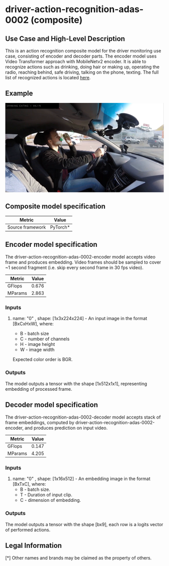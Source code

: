 # driver-action-recognition-adas-0002 (composite)

## Use Case and High-Level Description

This is an action recognition composite model for the driver monitoring use case, consisting of encoder and decoder parts. The encoder model uses Video Transformer approach with MobileNetv2 encoder. It is able to recognize actions such as drinking, doing hair or making up, operating the radio, reaching behind, safe driving, talking on the phone, texting. The full list of recognized actions is located <a href="https://github.com/openvinotoolkit/open_model_zoo/blob/develop/demos/python_demos/action_recognition/driver_actions.txt">here</a>.

## Example

![](./action-recognition-kelly.png)

## Composite model specification

| Metric                          | Value                                     |
|---------------------------------|-------------------------------------------|
| Source framework                | PyTorch*                                  |


## Encoder model specification

The driver-action-recognition-adas-0002-encoder model accepts video frame and produces embedding.
Video frames should be sampled to cover ~1 second fragment (i.e. skip every second frame in 30 fps video).

| Metric                          | Value                                     |
|---------------------------------|-------------------------------------------|
| GFlops                          | 0.676                                     |
| MParams                         | 2.863                                     |


### Inputs

1. name: "0" , shape: [1x3x224x224] - An input image in the format [BxCxHxW],
   where:
    - B - batch size
    - C - number of channels
    - H - image height
    - W - image width

   Expected color order is BGR.

### Outputs

The model outputs a tensor with the shape [1x512x1x1], representing embedding of processed frame.


## Decoder model specification

The driver-action-recognition-adas-0002-decoder model accepts stack of frame embeddings, computed by driver-action-recognition-adas-0002-encoder, and produces prediction on input video.

| Metric                          | Value                                     |
|---------------------------------|-------------------------------------------|
| GFlops                          | 0.147                                     |
| MParams                         | 4.205                                     |


### Inputs

1. name: "0" , shape: [1x16x512] - An embedding image in the format [BxTxC],
   where:
    - B - batch size.
    - T - Duration of input clip.
    - C - dimension of embedding.

### Outputs

The model outputs a tensor with the shape [bx9], each row is a logits vector of performed actions.

## Legal Information
[*] Other names and brands may be claimed as the property of others.
